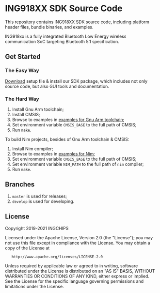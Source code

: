 # ING918XX SDK Source Code

This repository contains ING918XX SDK source code, including platform header files, bundle binaries, and examples.

ING918xx is a fully integrated Bluetooth Low Energy wireless communication SoC targeting Bluetooth 5.1 specification.

## Get Started

### The Easy Way

[Download](https://github.com/ingchips/ING918XX_SDK_SOURCE/releases) setup file &
install our SDK package, which includes not only source code, but also GUI tools and documentation.

### The Hard Way

1. Install Gnu Arm toolchain;
1. Install CMSIS;
1. Browse to examples in [examples for Gnu Arm toolchain](examples-gcc);
1. Set environment variable `CMSIS_BASE` to the full path of CMSIS;
1. Run `make`.

To build Nim projects, besides of Gnu Arm toolchain & CMSIS:

1. Install Nim compiler;
1. Browse to examples in [examples for Nim](examples-nim);
1. Set environment variable `CMSIS_BASE` to the full path of CMSIS;
1. Set environment variable `NIM_PATH` to the full path of `nim` compiler;
1. Run `make`.

## Branches

1. `master` is used for releases;
1. `develop` is used for developing.

## License

   Copyright 2019-2021 INGCHIPS

   Licensed under the Apache License, Version 2.0 (the "License");
   you may not use this file except in compliance with the License.
   You may obtain a copy of the License at

       http://www.apache.org/licenses/LICENSE-2.0

   Unless required by applicable law or agreed to in writing, software
   distributed under the License is distributed on an "AS IS" BASIS,
   WITHOUT WARRANTIES OR CONDITIONS OF ANY KIND, either express or implied.
   See the License for the specific language governing permissions and
   limitations under the License.

